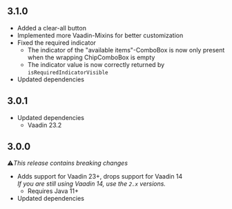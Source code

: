 ## 3.1.0

* Added a clear-all button
* Implemented more Vaadin-Mixins for better customization
* Fixed the required indicator
  * The indicator of the "available items"-ComboBox is now only present when the wrapping ChipComboBox is empty
  * The indicator value is now correctly returned by ``isRequiredIndicatorVisible``
* Updated dependencies

## 3.0.1

* Updated dependencies
  * Vaadin 23.2

## 3.0.0

⚠️<i>This release contains breaking changes</i>

* Adds support for Vaadin 23+, drops support for Vaadin 14<br/>
  <i>If you are still using Vaadin 14, use the ``2.x`` versions.</i>
  * Requires Java 11+
* Updated dependencies
